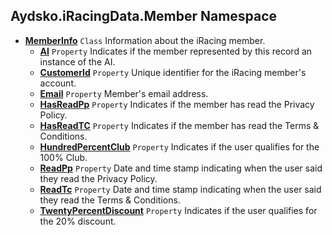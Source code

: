 ## Aydsko.iRacingData.Member Namespace
- **[MemberInfo](Aydsko.iRacingData.Member.md#Aydsko.iRacingData.Member.MemberInfo 'Aydsko.iRacingData.Member.MemberInfo')** `Class` Information about the iRacing member.
  - **[AI](Aydsko.iRacingData.Member.md#Aydsko.iRacingData.Member.MemberInfo.AI 'Aydsko.iRacingData.Member.MemberInfo.AI')** `Property` Indicates if the member represented by this record an instance of the AI.
  - **[CustomerId](Aydsko.iRacingData.Member.md#Aydsko.iRacingData.Member.MemberInfo.CustomerId 'Aydsko.iRacingData.Member.MemberInfo.CustomerId')** `Property` Unique identifier for the iRacing member's account.
  - **[Email](Aydsko.iRacingData.Member.md#Aydsko.iRacingData.Member.MemberInfo.Email 'Aydsko.iRacingData.Member.MemberInfo.Email')** `Property` Member's email address.
  - **[HasReadPp](Aydsko.iRacingData.Member.md#Aydsko.iRacingData.Member.MemberInfo.HasReadPp 'Aydsko.iRacingData.Member.MemberInfo.HasReadPp')** `Property` Indicates if the member has read the Privacy Policy.
  - **[HasReadTC](Aydsko.iRacingData.Member.md#Aydsko.iRacingData.Member.MemberInfo.HasReadTC 'Aydsko.iRacingData.Member.MemberInfo.HasReadTC')** `Property` Indicates if the member has read the Terms & Conditions.
  - **[HundredPercentClub](Aydsko.iRacingData.Member.md#Aydsko.iRacingData.Member.MemberInfo.HundredPercentClub 'Aydsko.iRacingData.Member.MemberInfo.HundredPercentClub')** `Property` Indicates if the user qualifies for the 100% Club.
  - **[ReadPp](Aydsko.iRacingData.Member.md#Aydsko.iRacingData.Member.MemberInfo.ReadPp 'Aydsko.iRacingData.Member.MemberInfo.ReadPp')** `Property` Date and time stamp indicating when the user said they read the Privacy Policy.
  - **[ReadTc](Aydsko.iRacingData.Member.md#Aydsko.iRacingData.Member.MemberInfo.ReadTc 'Aydsko.iRacingData.Member.MemberInfo.ReadTc')** `Property` Date and time stamp indicating when the user said they read the Terms & Conditions.
  - **[TwentyPercentDiscount](Aydsko.iRacingData.Member.md#Aydsko.iRacingData.Member.MemberInfo.TwentyPercentDiscount 'Aydsko.iRacingData.Member.MemberInfo.TwentyPercentDiscount')** `Property` Indicates if the user qualifies for the 20% discount.